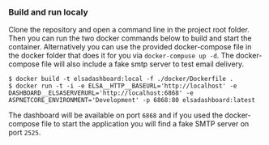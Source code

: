 ### Build and run localy

Clone the repository and open a command line in the project root folder. Then you can run the two docker commands below to build and start the container. Alternatively you can use the provided docker-compose file in the docker folder that does it for you via `docker-compuse up -d`. The docker-compose file will also include a fake smtp server to test email delivery.

```
$ docker build -t elsadashboard:local -f ./docker/Dockerfile .
$ docker run -t -i -e ELSA__HTTP__BASEURL='http://localhost' -e DASHBOARD__ELSASERVERURL='http://localhost:6868' -e ASPNETCORE_ENVIRONMENT='Development' -p 6868:80 elsadashboard:latest
```

The dashboard will be available on port `6868` and if you used the docker-compose file to start the application you will find a fake SMTP server on port `2525`.